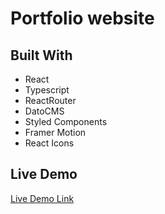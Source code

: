  # Portfolio website

## Built With

- React
- Typescript
- ReactRouter
- DatoCMS
- Styled Components
- Framer Motion
- React Icons

## Live Demo

[Live Demo Link](https://www.slawomir.me)
